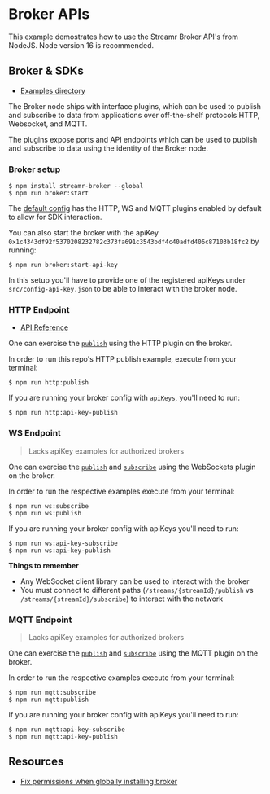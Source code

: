# Broker APIs
This example demostrates how to use the Streamr Broker API's from NodeJS. Node version 16 is recommended.

## Broker & SDKs
- [Examples directory](BrokerApiNode/src/)

The Broker node ships with interface plugins, which can be used to publish and subscribe to data from applications over off-the-shelf protocols HTTP, Websocket, and MQTT.

The plugins expose ports and API endpoints which can be used to publish and subscribe to data using the identity of the Broker node.

### Broker setup
```shell
$ npm install streamr-broker --global
$ npm run broker:start
```
The [default config](NodeJs/broker-config.json) has the HTTP, WS and MQTT plugins enabled by default to allow for SDK interaction.

You can also start the broker with the apiKey `0x1c4343df92f5370208232782c373fa691c3543bdf4c40adfd406c87103b18fc2` by running:

```
$ npm run broker:start-api-key
```

In this setup you'll have to provide one of the registered apiKeys under `src/config-api-key.json` to be able to interact with the broker node. 

### HTTP Endpoint
- [API Reference](https://api-explorer.streamr.com/)

One can exercise the [`publish`](BrokerApiNode/src/http-publish.js) using the HTTP plugin on the broker. 


In order to run this repo's HTTP publish example, execute from your terminal:
```shell
$ npm run http:publish
```

If you are running your broker config with `apiKeys`, you'll need to run:
```shell
$ npm run http:api-key-publish
```

### WS Endpoint
> Lacks apiKey examples for authorized brokers

One can exercise the [`publish`](BrokerApiNode/src/ws-publish.js) and [`subscribe`](BrokerApiNode/src/ws-subscribe.js) using the WebSockets plugin on the broker. 

In order to run the respective examples execute from your terminal:
```shell
$ npm run ws:subscribe
$ npm run ws:publish
```

If you are running your broker config with apiKeys you'll need to run:
```shell
$ npm run ws:api-key-subscribe
$ npm run ws:api-key-publish
```

**Things to remember**
- Any WebSocket client library can be used to interact with the broker
- You must connect to different paths (`/streams/{streamId}/publish` vs `/streams/{streamId}/subscribe`) to interact with the network

### MQTT Endpoint
> Lacks apiKey examples for authorized brokers

One can exercise the [`publish`](BrokerApiNode/src/mqtt-publish.js) and [`subscribe`](BrokerApiNode/src/mqtt-subscribe.js) using the MQTT plugin on the broker. 

In order to run the respective examples execute from your terminal:
```shell
$ npm run mqtt:subscribe
$ npm run mqtt:publish
```

If you are running your broker config with apiKeys you'll need to run:
```shell
$ npm run mqtt:api-key-subscribe
$ npm run mqtt:api-key-publish
```


## Resources
- [Fix permissions when globally installing broker](https://docs.npmjs.com/resolving-eacces-permissions-errors-when-installing-packages-globally)


